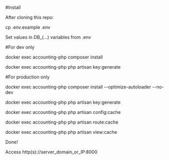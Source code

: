 #Install

After cloning this repo:

cp .env.example .env

Set values in DB_(...) variables from .env



#For dev only

docker exec accounting-php composer install

docker exec accounting-php php artisan key:generate



#For production only

docker exec accounting-php composer install --optimize-autoloader --no-dev

docker exec accounting-php php artisan key:generate

docker exec accounting-php php artisan config:cache

docker exec accounting-php php artisan route:cache

docker exec accounting-php php artisan view:cache



Done!

Access http(s)://server_domain_or_IP:8000
